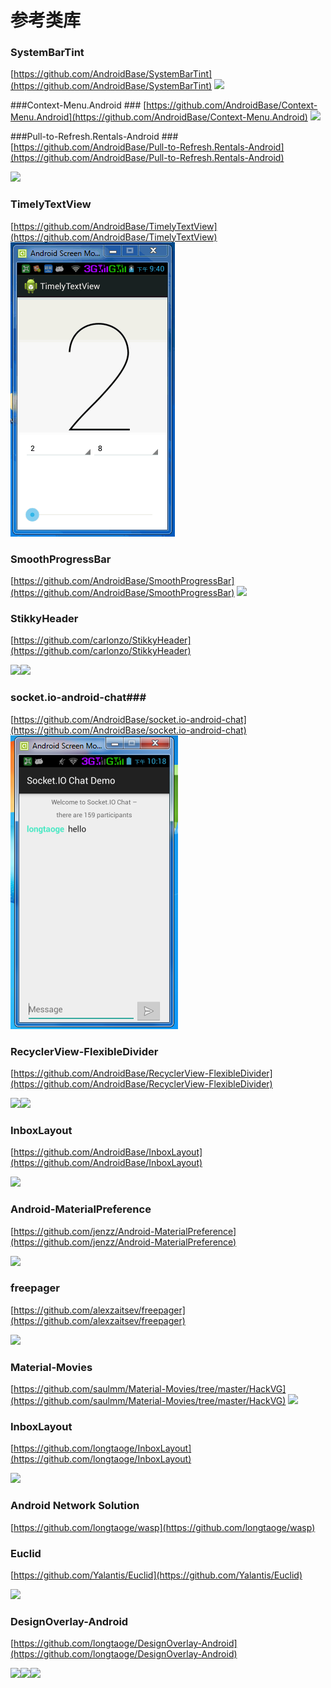 # 参考类库 #

### SystemBarTint ###
[https://github.com/AndroidBase/SystemBarTint](https://github.com/AndroidBase/SystemBarTint)
![](https://camo.githubusercontent.com/fbbeaab2048f78e2d4974bb1559544c9f22eccae/68747470733a2f2f7261772e6769746875622e636f6d2f6a67696c66656c742f53797374656d42617254696e742f6d61737465722f73637265656e73686f742e706e67)

###Context-Menu.Android  ###
[https://github.com/AndroidBase/Context-Menu.Android](https://github.com/AndroidBase/Context-Menu.Android)
![](https://camo.githubusercontent.com/46c15734b552ce3afefa7efd1518909046b4677e/68747470733a2f2f6431337961637572716a676172612e636c6f756466726f6e742e6e65742f75736572732f3132353035362f73637265656e73686f74732f313738353237342f39396d696c65732d70726f66696c652d6c696768745f312d312d342e676966)

###Pull-to-Refresh.Rentals-Android ###
[https://github.com/AndroidBase/Pull-to-Refresh.Rentals-Android](https://github.com/AndroidBase/Pull-to-Refresh.Rentals-Android)

![](https://camo.githubusercontent.com/d406ac5a03a2b1fa5cf41fadc8d2408cb8709bdc/68747470733a2f2f6431337961637572716a676172612e636c6f756466726f6e742e6e65742f75736572732f3132353035362f73637265656e73686f74732f313635303331372f7265616c6573746174652d70756c6c5f312d322d332e676966)

### TimelyTextView ###
[https://github.com/AndroidBase/TimelyTextView](https://github.com/AndroidBase/TimelyTextView)
![](https://github.com/AndroidBase/TimelyTextView/raw/master/screenshot.gif)

### SmoothProgressBar ###
[https://github.com/AndroidBase/SmoothProgressBar](https://github.com/AndroidBase/SmoothProgressBar)
![](https://github.com/AndroidBase/SmoothProgressBar/raw/master/screenshots/SPB_sample.gif)

### StikkyHeader ###
[https://github.com/carlonzo/StikkyHeader](https://github.com/carlonzo/StikkyHeader)

![](https://raw.githubusercontent.com/carlonzo/StikkyHeader/develop/readme/example1.gif)![](https://raw.githubusercontent.com/carlonzo/StikkyHeader/develop/readme/example2.gif)

###  socket.io-android-chat###
[https://github.com/AndroidBase/socket.io-android-chat](https://github.com/AndroidBase/socket.io-android-chat)
![](https://github.com/AndroidBase/socket.io-android-chat/raw/master/chat.png)
### RecyclerView-FlexibleDivider ###
[https://github.com/AndroidBase/RecyclerView-FlexibleDivider](https://github.com/AndroidBase/RecyclerView-FlexibleDivider)

![](https://github.com/AndroidBase/RecyclerView-FlexibleDivider/raw/master/sample/sample1.gif)![](https://github.com/AndroidBase/RecyclerView-FlexibleDivider/raw/master/sample/sample2.gif)

### InboxLayout ###
[https://github.com/AndroidBase/InboxLayout](https://github.com/AndroidBase/InboxLayout)

![](https://raw.githubusercontent.com/zhaozhentao/InboxLayout/master/screenshot/pic.gif)
### Android-MaterialPreference ###
[https://github.com/jenzz/Android-MaterialPreference](https://github.com/jenzz/Android-MaterialPreference)

![](https://camo.githubusercontent.com/e7d19d635dd16b8559b1f9c1982ca47ee55ddbe1/68747470733a2f2f7261772e6769746875622e636f6d2f6a656e7a7a2f416e64726f69642d4d6174657269616c507265666572656e63652f6d61737465722f6173736574732f53637265656e73686f74312e706e67)

### freepager ###
[https://github.com/alexzaitsev/freepager](https://github.com/alexzaitsev/freepager)

![](https://github.com/alexzaitsev/freepager/raw/master/04.gif)

### Material-Movies ###
[https://github.com/saulmm/Material-Movies/tree/master/HackVG](https://github.com/saulmm/Material-Movies/tree/master/HackVG)
![](https://camo.githubusercontent.com/a0f4c555b1dbaafb83475be4fb09fd2fe3a0e14c/687474703a2f2f616e64726f636f64652e65732f77702d636f6e74656e742f75706c6f6164732f323031352f30322f312e706e67)

### InboxLayout ###
[https://github.com/longtaoge/InboxLayout](https://github.com/longtaoge/InboxLayout)

![](https://raw.githubusercontent.com/zhaozhentao/InboxLayout/master/screenshot/pic.gif)


### Android Network Solution ###
[https://github.com/longtaoge/wasp](https://github.com/longtaoge/wasp)

### Euclid ###
[https://github.com/Yalantis/Euclid](https://github.com/Yalantis/Euclid)

![](https://camo.githubusercontent.com/b01a910b14ef3573c9e75ce150ef76e155cbbe98/68747470733a2f2f6431337961637572716a676172612e636c6f756466726f6e742e6e65742f75736572732f3132353035362f73637265656e73686f74732f313734343135372f39396d696c65732d7573657270726f66696c652d616e696d6174696f6e5f312d312d332e676966)

### DesignOverlay-Android ###
[https://github.com/longtaoge/DesignOverlay-Android](https://github.com/longtaoge/DesignOverlay-Android)

![](https://github.com/longtaoge/DesignOverlay-Android/raw/master/art/app_screenshot.png)![](https://github.com/longtaoge/DesignOverlay-Android/raw/master/art/screenshot_1.png)![](https://github.com/longtaoge/DesignOverlay-Android/raw/master/art/screenshot_2.png)